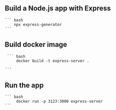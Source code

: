 ## Build a Node.js app with Express

    ``` bash
        npx express-generator
    ```

## Build docker image

     ``` bash
         docker build -t express-server .

    ```

## Run the app

    ``` bash
         docker run -p 3123:3000 express-server
    ```
